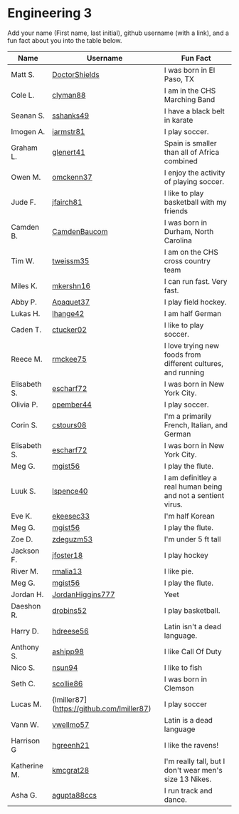 

# Engineering 3

Add your name (First name, last initial), github username (with a link), and a fun fact about you into the table below.

Name | Username | Fun Fact
--- | --- | ---
Matt S. | [DoctorShields](https://github.com/DoctorShields) | I was born in El Paso, TX
Cole L. | [clyman88](https://github.com/clyman88) | I am in the CHS Marching Band
Seanan S. | [sshanks49](https://github.com/sshanks49) | I have a black belt in karate
Imogen A. | [iarmstr81](https://github.com/iarmstr81) | I play soccer.
Graham L. | [glenert41](https://github.com/glenert41) | Spain is smaller than all of Africa combined
Owen M. | [omckenn37](https://github.com/omckenn37) | I enjoy the activity of playing soccer.
Jude F. | [jfairch81](https://github.com/jfairch81) | I like to play basketball with my friends
Camden B. | [CamdenBaucom](https://github.com/CamdenBaucom) | I was born in Durham, North Carolina
Tim W. | [tweissm35](https://github.com/tweissm35) | I am on the CHS cross country team
Miles K. | [mkershn16](https://github.com/mkershn16) | I can run fast. Very fast.
Abby P. | [Apaquet37](https://github.com/Apaquet37) | I play field hockey.
Lukas H. | [lhange42](https://github.com/lhange42) | I am half German
Caden T. | [ctucker02](https://github.com/ctucker02) | I like to play soccer.
Reece M. | [rmckee75](https://github.com/rmckee75)| I love trying new foods from different cultures, and running
Elisabeth S. |[escharf72](https://github.com/escharf72) | I was born in New York City.
Olivia P. | [opember44](https://github.com/opember44) | I play soccer.
Corin S. | [cstours08](https://github.com/cstours08)| I'm a primarily French, Italian, and German
Elisabeth S. |[escharf72](https://github.com/escharf72) | I was born in New York City. 
Meg G. | [mgist56](https://github.com/mgist56) | I play the flute.
Luuk S. | [lspence40](https://github.com/lspence40) | I am definitley a real human being and not a sentient virus.
Eve K. | [ekeesec33](https://gitub.com/ekeesec33)| I'm half Korean
Meg G. | [mgist56](https://github.com/mgist56) | I play the flute.
Zoe D. | [zdeguzm53](https://github.com/zdeguzm53) | I'm under 5 ft tall
Jackson F. | [jfoster18](https://github.com/jfoster18) | I play hockey 
River M. | [rmalia13](https://github.com/rmalia13) | I like pie.
Meg G. | [mgist56](https://github.com/mgist56) | I play the flute.
Jordan H. | [JordanHiggins777](https://github.com/JordanHiggins777) | Yeet
Daeshon R. | [drobins52](https://github.com/drobins52) | I play basketball.
Harry D. | [hdreese56](https://github.com/hdreese56) | Latin isn't a dead language.
Anthony S. | [ashipp98](https://github.com/ashipp98) | I like Call Of Duty
Nico S. | [nsun94](https://github.com/nsun94) | I like to fish 
Seth C. | [scollie86](https://github.com/scollie86) | I was born in Clemson
Lucas M. | {lmiller87](https://github.com/lmiller87) | I play soccer
Vann W. | [vwellmo57](http://github.com/vwellmo57) | Latin is a dead language
Harrison G | [hgreenh21](https://github.com/hgreenh21) | I like the ravens!
Katherine M.| [kmcgrat28](https://github.com/kmcgrat28)| I'm really tall, but I don't wear men's size 13 Nikes.
Asha G. | [agupta88ccs](https://github.com/agupta88) | I run track and dance. 
